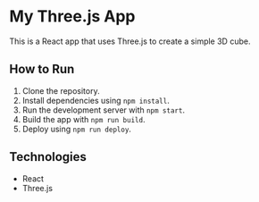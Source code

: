 # My Three.js App

This is a React app that uses Three.js to create a simple 3D cube.

## How to Run

1. Clone the repository.
2. Install dependencies using `npm install`.
3. Run the development server with `npm start`.
4. Build the app with `npm run build`.
5. Deploy using `npm run deploy`.

## Technologies

- React
- Three.js
